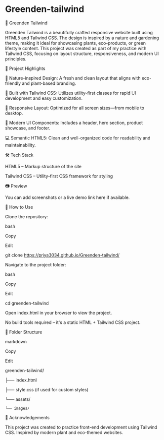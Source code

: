 # Greenden-tailwind

🌿 Greenden Tailwind

Greenden Tailwind is a beautifully crafted responsive website built using HTML5 and Tailwind CSS. The design is inspired by a nature and gardening theme, making it ideal for showcasing plants, eco-products, or green lifestyle content. This project was created as part of my practice with Tailwind CSS, focusing on layout structure, responsiveness, and modern UI principles.

📌 Project Highlights

🌱 Nature-inspired Design: A fresh and clean layout that aligns with eco-friendly and plant-based branding.

🧩 Built with Tailwind CSS: Utilizes utility-first classes for rapid UI development and easy customization.

📱 Responsive Layout: Optimized for all screen sizes—from mobile to desktop.

🎨 Modern UI Components: Includes a header, hero section, product showcase, and footer.

💻 Semantic HTML5: Clean and well-organized code for readability and maintainability.

🛠️ Tech Stack

HTML5 – Markup structure of the site

Tailwind CSS – Utility-first CSS framework for styling

📷 Preview

You can add screenshots or a live demo link here if available.

🚀 How to Use

Clone the repository:

bash

Copy

Edit

git clone https://priya3034.github.io/Greenden-tailwind/

Navigate to the project folder:

bash

Copy

Edit

cd greenden-tailwind

Open index.html in your browser to view the project.

No build tools required – it's a static HTML + Tailwind CSS project.

📁 Folder Structure

markdown

Copy

Edit

greenden-tailwind/

├── index.html

├── style.css (if used for custom styles)

└── assets/

    └── images/
    
🙌 Acknowledgements

This project was created to practice front-end development using Tailwind CSS. Inspired by modern plant and eco-themed websites.
